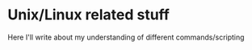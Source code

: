# Unix/Linux related stuff 

Here I'll write about my understanding of different commands/scripting 
